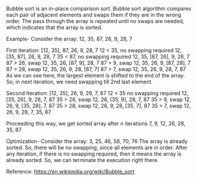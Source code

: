 Bubble sort is an in-place comparison sort.
Bubble sort algorithm compares each pair of adjacent elements and swaps them if they are in the wrong order.
The pass through the array is repeated until no swaps are needed, which indicates that the array is sorted.

Example- Consider the array:
12, 35, 87, 26, 9, 28, 7

First iteration:
[12, 35], 87, 26, 9, 28, 7     12 < 35, no swapping required
12, [35, 87], 26, 9, 28, 7     35 < 87, no swapping required
12, 35, [87, 26], 9, 28, 7     87 > 26, swap
12, 35, 26, [87, 9], 28, 7     87 > 9, swap
12, 35, 26, 9, [87, 28], 7     87 > 28, swap
12, 35, 26, 9, 28, [87, 7]     87 > 7, swap
12, 35, 26, 9, 28, 7, 87
As we can see here, the largest element is shifted to the end of the array. So, in next iteration, we need swapping till 2nd last element.

Second Iteration:
[12, 35], 26, 9, 28, 7, 87    12 < 35 no swapping required
12, [35, 26], 9, 28, 7, 87    35 > 26, swap
12, 26, [35, 9], 28, 7, 87    35 > 9, swap
12, 26, 9, [35, 28], 7, 87    35 > 28, swap
12, 26, 9, 28, [35, 7], 87    35 > 7, swap
12, 26, 9, 28, 7, 35, 87

Proceeding this way, we get sorted array after n iterations
7, 9, 12, 26, 28, 35, 87

Optimization- Consider the array:
3, 25, 46, 58, 70, 76
The array is already sorted. So, there will be no swapping, since all elements are in order.
After any iteration, if there is no swapping required, then it means the array is already sorted.
So, we can terminate the execution right there.

Reference: https://en.wikipedia.org/wiki/Bubble_sort
